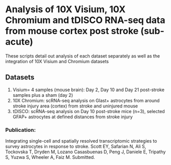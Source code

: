 # Analysis of 10X Visium, 10X Chromium and tDISCO RNA-seq data from mouse cortex post stroke (sub-acute)
These scripts detail out analysis of each dataset separately as well as the integration of 10X Visium and Chromium datasets

## Datasets
1) Visium= 4 samples (mouse brain): Day 2, Day 10 and Day 21 post-stroke samples plus a sham (day 2) 
2) 10X Chromium: scRNA-seq analysis on Glast+ astrocytes from around stroke injury area (cortex) from stroke and uninjured mouse
3) tDISCO: scRNA-seq analysis on Day 10 post-stroke mice (n=3), selected GFAP+ astrocytes at defined distances from stroke injury

### Publication:
Integrating single-cell and spatially resolved transcriptomic strategies to survey astrocytes in response to stroke. Scott EY, Safarian N, Ali S, Tockovska T, Dryden M, Lozano Casasbuenas D, Peng J, Daniele E, Tripathy S, Yuzwa S, Wheeler A, Faiz M. Submitted.
